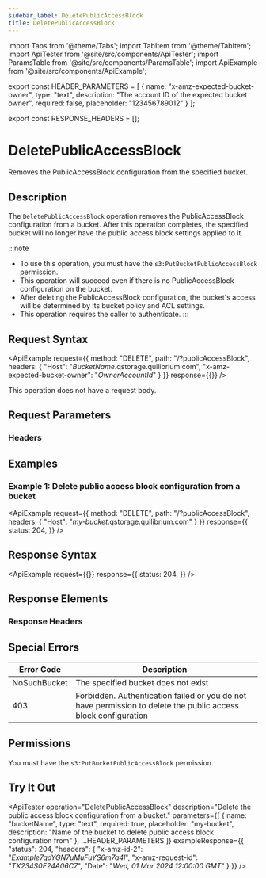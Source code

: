 ```yaml
---
sidebar_label: DeletePublicAccessBlock
title: DeletePublicAccessBlock
---
```


import Tabs from '@theme/Tabs';
import TabItem from '@theme/TabItem';
import ApiTester from '@site/src/components/ApiTester';
import ParamsTable from '@site/src/components/ParamsTable';
import ApiExample from '@site/src/components/ApiExample';

export const HEADER_PARAMETERS = [
  {
    name: "x-amz-expected-bucket-owner",
    type: "text",
    description: "The account ID of the expected bucket owner",
    required: false,
    placeholder: "123456789012"
  }
];

export const RESPONSE_HEADERS = [];

# DeletePublicAccessBlock

Removes the PublicAccessBlock configuration from the specified bucket.

## Description

The `DeletePublicAccessBlock` operation removes the PublicAccessBlock configuration from a bucket. After this operation completes, the specified bucket will no longer have the public access block settings applied to it.

:::note
- To use this operation, you must have the `s3:PutBucketPublicAccessBlock` permission.
- This operation will succeed even if there is no PublicAccessBlock configuration on the bucket.
- After deleting the PublicAccessBlock configuration, the bucket's access will be determined by its bucket policy and ACL settings.
- This operation requires the caller to authenticate.
:::

## Request Syntax

<ApiExample
  request={{
    method: "DELETE",
    path: "/?publicAccessBlock",
    headers: {
      "Host": "_BucketName_.qstorage.quilibrium.com",
      "x-amz-expected-bucket-owner": "_OwnerAccountId_"
    }
  }}
  response={{}}
/>

This operation does not have a request body.

## Request Parameters

### Headers

<ParamsTable parameters={HEADER_PARAMETERS} />

## Examples

### Example 1: Delete public access block configuration from a bucket

<ApiExample
  request={{
    method: "DELETE",
    path: "/?publicAccessBlock",
    headers: {
      "Host": "_my-bucket_.qstorage.quilibrium.com"
    }
  }}
  response={{
    status: 204,
  }}
/>

## Response Syntax

<ApiExample
  request={{}}
  response={{
    status: 204,
  }}
/>

## Response Elements

### Response Headers

<ParamsTable responseElements={RESPONSE_HEADERS} type="response" />

## Special Errors

| Error Code | Description |
|------------|-------------|
| NoSuchBucket | The specified bucket does not exist |
| 403 | Forbidden. Authentication failed or you do not have permission to delete the public access block configuration |

## Permissions

You must have the `s3:PutBucketPublicAccessBlock` permission.

## Try It Out

<ApiTester
  operation="DeletePublicAccessBlock"
  description="Delete the public access block configuration from a bucket."
  parameters={[
    {
      name: "bucketName",
      type: "text",
      required: true,
      placeholder: "my-bucket",
      description: "Name of the bucket to delete public access block configuration from"
    },
    ...HEADER_PARAMETERS
  ]}
  exampleResponse={{
    "status": 204,
    "headers": {
      "x-amz-id-2": "_Example7qoYGN7uMuFuYS6m7a4l_",
      "x-amz-request-id": "_TX234S0F24A06C7_",
      "Date": "_Wed, 01 Mar 2024 12:00:00 GMT_"
    }
  }}
/> 